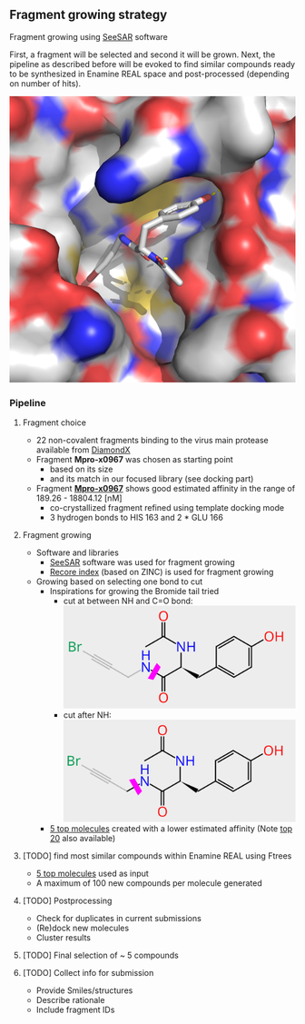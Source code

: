 ## Fragment growing strategy

Fragment growing using [SeeSAR](https://www.biosolveit.de/SeeSAR/) software

First, a fragment will be selected and second it will be grown. 
Next, the pipeline as described before will be evoked to find similar compounds ready to be synthesized in Enamine REAL space and post-processed (depending on number of hits).

![alt text](img/x0967_surf.png "Mpro-x0967")

### Pipeline

1. Fragment choice
    * 22 non-covalent fragments binding to the virus main protease available from [DiamondX](https://www.diamond.ac.uk/covid-19/for-scientists/Main-protease-structure-and-XChem/Downloads.html) 
    * Fragment **Mpro-x0967** was chosen as starting point
        * based on its size
        * and its match in our focused library (see docking part)
    * Fragment [**Mpro-x0967**](result_data/x0967_seesar.sdf) shows good estimated affinity in the range of 189.26 - 18804.12 [nM]
        * co-crystallized fragment refined using template docking mode
        * 3 hydrogen bonds to HIS 163 and 2 * GLU 166  

2. Fragment growing
    * Software and libraries
        * [SeeSAR](https://www.biosolveit.de/SeeSAR/) software was used for fragment growing 
        * [Recore index](https://www.biosolveit.de/SeeSAR/recore-indices/) (based on ZINC) is used for fragment growing
    * Growing based on selecting one bond to cut
        * Inspirations for growing the Bromide tail tried
            * cut at between NH and C=O bond: ![alt text](img/growing_cut1.png "cut 1")
            * cut after NH: ![alt text](img/growing_cut2.png "cut 2")
        * [5 top molecules](result_data/x0967_seesar_inspirations_top5.sdf) created with a lower estimated affinity (Note [top 20](result_data/x0967_seesar_inspirations_top5.sdf) also available)

3. [TODO] find most similar compounds within Enamine REAL using Ftrees
    * [5 top molecules](result_data/x0967_seesar_inspirations_top5.sdf) used as input
    * A maximum of 100 new compounds per molecule generated 

4. [TODO] Postprocessing
    * Check for duplicates in current submissions
    * (Re)dock new molecules
    * Cluster results
    
5. [TODO] Final selection of ~ 5 compounds

6. [TODO] Collect info for submission
    * Provide Smiles/structures
    * Describe rationale
    * Include fragment IDs



    

